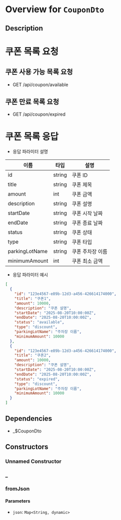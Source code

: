 # Overview for `CouponDto`

## Description

# 쿠폰 목록 요청

 ## 쿠폰 사용 가능 목록 요청
 - GET /api/coupon/available

 ## 쿠폰 만료 목록 요청
 - GET /api/coupon/expired

 # 쿠폰 목록 응답

 - 응답 파라미터 설명

 |이름|타입|설명|
 |-|-|-|
 |id|string|쿠폰 ID|
 |title|string|쿠폰 제목|
 |amount|int|쿠폰 금액|
 |description|string|쿠폰 설명|
 |startDate|string|쿠폰 시작 날짜|
 |endDate|string|쿠폰 종료 날짜|
 |status|string|쿠폰 상태|
 |type|string|쿠폰 타입|
 |parkingLotName|string|쿠폰 주차장 이름|
 |minimumAmount|int|쿠폰 최소 금액|

 - 응답 파라미터 예시

 ```json
 [
   {
     "id": "123e4567-e89b-12d3-a456-426614174000",
     "title": "쿠폰1",
     "amount": 10000,
     "description": "쿠폰 설명",
     "startDate": "2025-08-20T10:00:00Z",
     "endDate": "2025-08-20T10:00:00Z",
     "status": "available",
     "type": "discount",
     "parkingLotName": "주차장 이름",
     "minimumAmount": 10000
   },
   {
     "id": "123e4567-e89b-12d3-a456-426614174000",
     "title": "쿠폰2",
     "amount": 10000,
     "description": "쿠폰 설명",
     "startDate": "2025-08-20T10:00:00Z",
     "endDate": "2025-08-20T10:00:00Z",
     "status": "expired",
     "type": "discount",
     "parkingLotName": "주차장 이름",
     "minimumAmount": 10000
   }
 ]
 ```

## Dependencies

- _$CouponDto

## Constructors

### Unnamed Constructor


### _


### fromJson


#### Parameters

- `json`: `Map<String, dynamic>`
